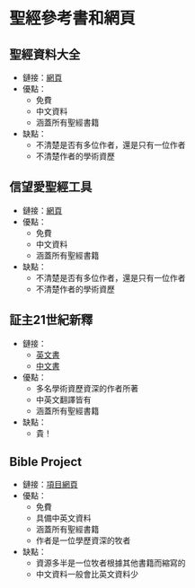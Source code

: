 # 聖經參考書和網頁

## 聖經資料大全

- 鏈接：[網頁](https://www.ccbiblestudy.org/index-T.htm)
- 優點：
    - 免費
    - 中文資料
    - 涵蓋所有聖經書籍
- 缺點：
    - 不清楚是否有多位作者，還是只有一位作者
    - 不清楚作者的學術資歷

## 信望愛聖經工具

- 鏈接：[網頁](https://bible.fhl.net/)
- 優點：
    - 免費
    - 中文資料
    - 涵蓋所有聖經書籍
- 缺點：
    - 不清楚是否有多位作者，還是只有一位作者
    - 不清楚作者的學術資歷

## 証主21世紀新釋

- 鏈接：
    - [英文書](https://www.ivpress.com/new-bible-commentary)
    - [中文書](https://www.logos.com.hk/bf/acms/content.asp?site=logosbf&op=show&type=product&code=4892511001807)
- 優點：
    - 多名學術資歷資深的作者所著
    - 中英文翻譯皆有
    - 涵蓋所有聖經書籍
- 缺點：
    - 貴！

## Bible Project

- 鏈接：[項目網頁](https://bibleproject.com/)
- 優點：
    - 免費
    - 具備中英文資料
    - 涵蓋所有聖經書籍
    - 作者是一位學歷資深的牧者
- 缺點：
    - 資源多半是一位牧者根據其他書籍而縮寫的
    - 中文資料一般會比英文資料少
